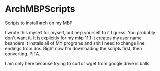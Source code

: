 # ArchMBPScripts
Scripts to install arch on my MBP

I wrote this myself for myself, but help yourself to it I guess. You probably don't want it.
It is explicitly for my mbp 11,1
It creates my user name bsanders
It installs all of MY programs and shit
I need to change line endings from dos. Right now I'm downloading the scripts first, then converting. PITA.

I am only here because trying to curl or wget from google drive is balls
